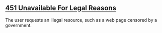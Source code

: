 ## [451 Unavailable For Legal Reasons](https://developer.mozilla.org/en-US/docs/Web/HTTP/Status/451)
The user requests an illegal resource, such as a web page censored by a government.
